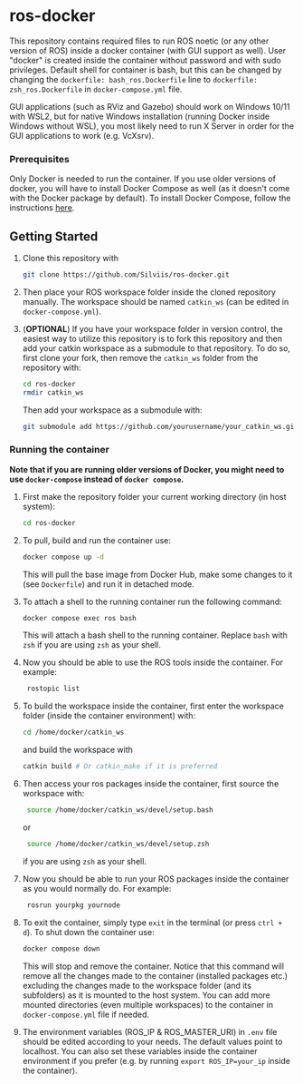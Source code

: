 # ros-docker
This repository contains required files to run ROS noetic (or any other version of ROS) inside a docker container (with GUI support as well). User "docker" is created inside the container without password and with sudo privileges. Default shell for container is bash, but this can be changed by changing the `dockerfile: bash_ros.Dockerfile` line to `dockerfile: zsh_ros.Dockerfile` in `docker-compose.yml` file.

GUI applications (such as RViz and Gazebo) should work on Windows 10/11 with WSL2, but for native Windows installation (running Docker inside Windows without WSL), you most likely need to run X Server in order for the GUI applications to work (e.g. VcXsrv).


### Prerequisites

Only Docker is needed to run the container. If you use older versions of docker, you will have to install Docker Compose as well (as it doesn't come with the Docker package by default). To install Docker Compose, follow the instructions [here](https://docs.docker.com/compose/install/).

## Getting Started

1. Clone this repository with
   ```sh
   git clone https://github.com/Silviis/ros-docker.git
   ```

2. Then place your ROS workspace folder inside the cloned repository manually. The workspace should be named `catkin_ws` (can be edited in `docker-compose.yml`). 

3. (**OPTIONAL**) If you have your workspace folder in version control, the easiest way to utilize this repository is to fork this repository and then add your catkin workspace as a submodule to that     repository. To do so, first clone your fork, then remove the `catkin_ws` folder from the repository with:
      ```sh
      cd ros-docker
      rmdir catkin_ws
      ```

      Then add your workspace as a submodule with:
      ```sh
      git submodule add https://github.com/yourusername/your_catkin_ws.git catkin_ws
      ```
   



### Running the container

**Note that if you are running older versions of Docker, you might need to use `docker-compose` instead of `docker compose`.**
1. First make the repository folder your current working directory (in host system):
   ```sh
   cd ros-docker
   ```


2. To pull, build and run the container use:
   ```sh
   docker compose up -d
   ```

   This will pull the base image from Docker Hub, make some changes to it (see `Dockerfile`) and run it in detached mode.

3. To attach a shell to the running container run the following command:
   ```sh
   docker compose exec ros bash
   ```
   This will attach a bash shell to the running container. Replace `bash` with `zsh` if you are using `zsh` as your shell.
   

4. Now you should be able to use the ROS tools inside the container. For example:
   ```sh
    rostopic list
   ```

5. To build the workspace inside the container, first enter the workspace folder (inside the container environment) with:
   ```sh
   cd /home/docker/catkin_ws
   ```
   and build the workspace with
   ```sh
   catkin build # Or catkin_make if it is preferred
   ```

6. Then access your ros packages inside the container, first source the workspace with:
   ```sh
    source /home/docker/catkin_ws/devel/setup.bash
   ```
   or 
   ```sh
    source /home/docker/catkin_ws/devel/setup.zsh
   ```  
    if you are using `zsh` as your shell.

7. Now you should be able to run your ROS packages inside the container as you would normally do. For example:
   ```sh
    rosrun yourpkg yournode
   ```

8. To exit the container, simply type `exit` in the terminal (or press `ctrl + d`). To shut down the container use:
   ```sh
   docker compose down
   ```
   This will stop and remove the container. Notice that this command will remove all the changes made to the container (installed packages etc.) excluding the changes made to the workspace folder (and its subfolders) as it is mounted to the host system. You can add more mounted directories (even multiple workspaces) to the container in `docker-compose.yml` file if needed.

9. The environment variables (ROS_IP & ROS_MASTER_URI) in `.env` file should be edited according to your needs. The default values point to localhost. You can also set these variables inside the container environment if you prefer (e.g. by running `export ROS_IP=your_ip` inside the container).
